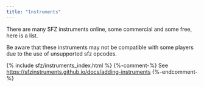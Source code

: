 ```yaml
---
title: "Instruments"
---
```

There are many SFZ instruments online, some commercial and some free,
here is a list.

Be aware that these instruments may not be compatible with some players
due to the use of unsupported sfz opcodes.

{% include sfz/instruments_index.html %}
{%-comment-%} See https://sfzinstruments.github.io/docs/adding-instruments {%-endcomment-%}
